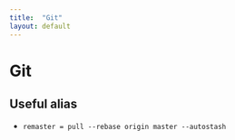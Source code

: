 ```yaml
---
title:  "Git"
layout: default
---
```

# Git

## Useful alias
* `remaster = pull --rebase origin master --autostash`

